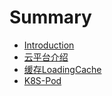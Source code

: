 # Summary

* [Introduction](README.md)
* [云平台介绍](yun-ping-tai-jie-shao.md)
* [缓存LoadingCache](huan-cunloadingcache.md)
* [K8S-Pod](pod.md)

